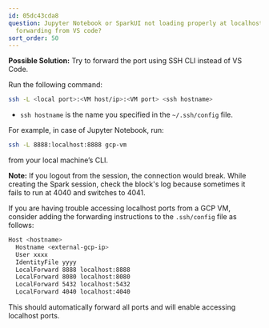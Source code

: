 ```yaml
---
id: 05dc43cda8
question: Jupyter Notebook or SparkUI not loading properly at localhost after port
  forwarding from VS code?
sort_order: 50
---
```


**Possible Solution:** Try to forward the port using SSH CLI instead of VS Code. 

Run the following command:

```bash
ssh -L <local port>:<VM host/ip>:<VM port> <ssh hostname>
```

- `ssh hostname` is the name you specified in the `~/.ssh/config` file.

For example, in case of Jupyter Notebook, run:

```bash
ssh -L 8888:localhost:8888 gcp-vm
```

from your local machine’s CLI.

**Note:** If you logout from the session, the connection would break. While creating the Spark session, check the block's log because sometimes it fails to run at 4040 and switches to 4041.

If you are having trouble accessing localhost ports from a GCP VM, consider adding the forwarding instructions to the `.ssh/config` file as follows:

```bash
Host <hostname>
  Hostname <external-gcp-ip>
  User xxxx
  IdentityFile yyyy
  LocalForward 8888 localhost:8888
  LocalForward 8080 localhost:8080
  LocalForward 5432 localhost:5432
  LocalForward 4040 localhost:4040
```

This should automatically forward all ports and will enable accessing localhost ports.
